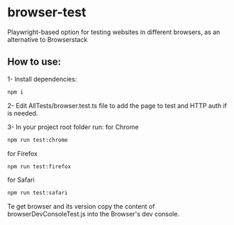 # browser-test
Playwright-based option for testing websites in different browsers, as an alternative to Browserstack

## How to use:
1- Install dependencies:
```sh
npm i 
```

2- Edit AllTests/browser.test.ts file to add the page to test and HTTP auth if is needed.

3- In your project root folder run:
for Chrome
```sh
npm run test:chrome
```

for Firefox
```sh
npm run test:firefox
```

for Safari
```sh
npm run test:safari
```

Te get browser and its version copy the content of browserDevConsoleTest.js into the Browser's dev console.